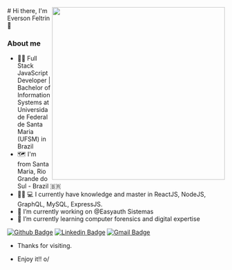 <img align="right" width="400" border-radius= 50% height="400" src="https://i.pinimg.com/564x/2a/d5/58/2ad558557717da44df3977299f4af90a.jpg">
# Hi there, I'm Everson Feltrin 👋

### About me 

- 👨‍💻 Full Stack JavaScript Developer | Bachelor of Information Systems at Universidade Federal de Santa Maria (UFSM) in Brazil
- 🗺 I'm from Santa Maria, Rio Grande do Sul - Brazil 🇧🇷
- 🧙‍♂ 💻 I currently have knowledge and master in ReactJS, NodeJS, GraphQL, MySQL, ExpressJS.
- 🔭 I’m currently working on @Easyauth Sistemas
- 🌱 I’m currently learning computer forensics and digital expertise

[![Github Badge](https://img.shields.io/badge/-Github-000?style=flat-square&logo=Github&logoColor=white&link=https://github.com/felipecarpes)](https://https://github.com/EversonFeltrin)
[![Linkedin Badge](https://img.shields.io/badge/-LinkedIn-blue?style=flat-square&logo=Linkedin&logoColor=white&link=https://www.linkedin.com/in/felipe-carpes-b3aa9b186/)](https://www.linkedin.com/in/eversonfeltrin/)
[![Gmail Badge](https://img.shields.io/badge/-Gmail-c14438?style=flat-square&logo=Gmail&logoColor=white&link=mailto:carpesz94@gmail.com)](mailto:efeltrin@inf.ufsm.br)

 - Thanks for visiting. 

- Enjoy it!! o/
